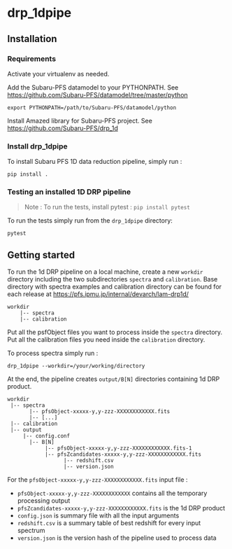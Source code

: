 # drp_1dpipe

## Installation

### Requirements

Activate your virtualenv as needed.

Add the Subaru-PFS datamodel to your PYTHONPATH. See https://github.com/Subaru-PFS/datamodel/tree/master/python

	export PYTHONPATH=/path/to/Subaru-PFS/datamodel/python

Install Amazed library for Subaru-PFS project. See https://github.com/Subaru-PFS/drp_1d

### Install drp_1dpipe

To install Subaru PFS 1D data reduction pipeline, simply run :

    pip install .

### Testing an installed 1D DRP pipeline

> Note : To run the tests, install pytest : `pip install pytest`

To run the tests simply run from the `drp_1dpipe` directory:

	pytest

## Getting started

To run the 1d DRP pipeline on a local machine, create a new `workdir` directory including the two subdirectories `spectra` and `calibration`.
Base directory with spectra examples and calibration directory can be found for each release at https://pfs.ipmu.jp/internal/devarch/lam-drp1d/

	workdir
		|-- spectra
		|-- calibration

Put all the psfObject files you want to process inside the `spectra` directory.
Put all the calibration files you need inside the `calibration` directory.

To process spectra simply run :

	drp_1dpipe --workdir=/your/working/directory

At the end, the pipeline creates `output/B[N]` directories containing 1d DRP product.

	workdir
	 |-- spectra
	       |-- pfsObject-xxxxx-y,y-zzz-XXXXXXXXXXXX.fits
	       |-- [...]
	 |-- calibration
	 |-- output
         |-- config.conf
	       |-- B[N]
	            |-- pfsObject-xxxxx-y,y-zzz-XXXXXXXXXXXX.fits-1
	            |-- pfsZcandidates-xxxxx-y,y-zzz-XXXXXXXXXXXX.fits
				      |-- redshift.csv
				      |-- version.json

For the `pfsObject-xxxxx-y,y-zzz-XXXXXXXXXXXX.fits` input file :
* `pfsObject-xxxxx-y,y-zzz-XXXXXXXXXXXX` contains all the temporary processing output
* `pfsZcandidates-xxxxx-y,y-zzz-XXXXXXXXXXXX.fits` is the 1d DRP product
* `config.json` is summary file with all the input arguments
* `redshift.csv` is a summary table of best redshift for every input spectrum
* `version.json` is the version hash of the pipeline used to process data
